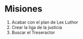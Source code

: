 # Misiones

1. Acabar con el plan de Lex Luthor
2. Crear la liga de la justicia
3. Buscar el Treseractor
